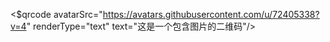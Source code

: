 <$qrcode avatarSrc="https://avatars.githubusercontent.com/u/72405338?v=4" renderType="text" text="这是一个包含图片的二维码"/>